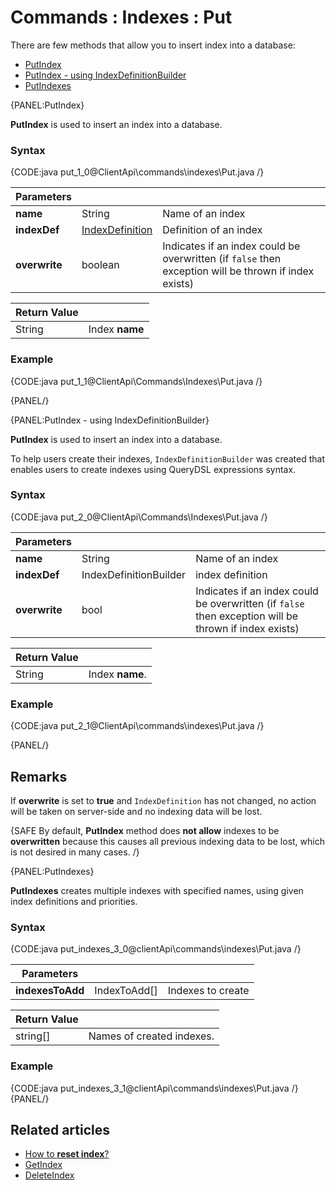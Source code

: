 # Commands : Indexes : Put

There are few methods that allow you to insert index into a database:   
- [PutIndex](../../../client-api/commands/indexes/put#putindex)   
- [PutIndex - using IndexDefinitionBuilder](../../../client-api/commands/indexes/put#putindex---using-indexdefinitionbuilder)   
- [PutIndexes](../../../client-api/commands/indexes/put#putindexes)  

{PANEL:PutIndex}

**PutIndex** is used to insert an index into a database.

### Syntax

{CODE:java put_1_0@ClientApi\commands\indexes\Put.java /}

| Parameters | | |
| ------------- | ------------- | ----- |
| **name** | String | Name of an index |
| **indexDef** | [IndexDefinition](../../../glossary/index-definition) | Definition of an index |
| **overwrite** | boolean | Indicates if an index could be overwritten (if `false` then exception will be thrown if index exists) |

| Return Value | |
| ------------- | ----- |
| String | Index **name** |

### Example

{CODE:java put_1_1@ClientApi\Commands\Indexes\Put.java /}

{PANEL/}

{PANEL:PutIndex - using IndexDefinitionBuilder}

**PutIndex** is used to insert an index into a database. 

To help users create their indexes, `IndexDefinitionBuilder` was created that enables users to create indexes using QueryDSL expressions syntax. 

### Syntax

{CODE:java put_2_0@ClientApi\Commands\Indexes\Put.java /}  

| Parameters | | |
| ------------- | ------------- | ----- |
| **name** | String | Name of an index |
| **indexDef** | IndexDefinitionBuilder | index definition |
| **overwrite** | bool | Indicates if an index could be overwritten (if `false` then exception will be thrown if index exists) |

| Return Value | |
| ------------- | ----- |
| String | Index **name**. |

### Example

{CODE:java put_2_1@ClientApi\commands\indexes\Put.java /}

{PANEL/}

## Remarks

If **overwrite** is set to **true** and `IndexDefinition` has not changed, no action will be taken on server-side and no indexing data will be lost.

{SAFE By default, **PutIndex** method does **not allow** indexes to be **overwritten** because this causes all previous indexing data to be lost, which is not desired in many cases. /}


{PANEL:PutIndexes}

**PutIndexes** creates multiple indexes with specified names, using given index definitions and priorities.

### Syntax

{CODE:java put_indexes_3_0@clientApi\commands\indexes\Put.java /}  


| Parameters | | |
| ------------- | ------------- | ----- |
| **indexesToAdd** | IndexToAdd[] | Indexes to create |


| Return Value | |
| ------------- | ----- |
| string[] | Names of created indexes. |

### Example

{CODE:java put_indexes_3_1@clientApi\commands\indexes\Put.java /}
{PANEL/}

## Related articles

- [How to **reset index**?](../../../client-api/commands/indexes/how-to/reset-index)  
- [GetIndex](../../../client-api/commands/indexes/get)  
- [DeleteIndex](../../../client-api/commands/indexes/delete)  
